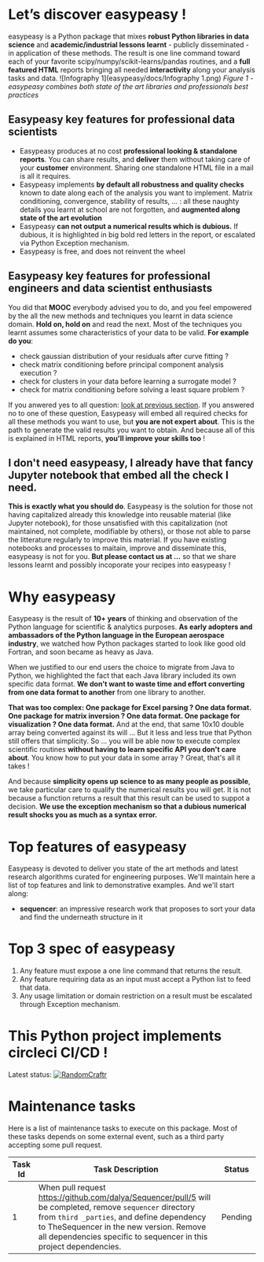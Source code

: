 
# Let’s discover easypeasy !
easypeasy is a Python package that mixes **robust Python libraries in data science** and **academic/industrial lessons learnt** - publicly disseminated - in application of these methods. The result is one line command toward each of your favorite scipy/numpy/scikit-learns/pandas routines, and a **full featured HTML** reports bringing all needed **interactivity** along your analysis tasks and data.
![Infography 1](easypeasy/docs/Infography 1.png)
*Figure 1 - easypeasy combines both state of the art libraries and professionals best practices*
## Easypeasy key features for professional data scientists
- Easypeasy produces at no cost **professional looking & standalone reports**. You can share results, and **deliver** them without taking care of your **customer** environment. Sharing one standalone HTML file in a mail is all it requires.
- Easypeasy implements **by default all robustness and quality checks** known to date along each of the analysis you want to implement. Matrix conditioning, convergence, stability of results, ... : all these naughty details you learnt at school are not forgotten, and **augmented along state of the art evolution**
- Easypeasy **can not output a numerical results which is dubious.** If dubious, it is highlighted in big bold red letters in the report, or escalated via Python Exception mechanism.
- Easypeasy is free, and does not reinvent the wheel
## Easypeasy key features for professional engineers and data scientist enthusiasts
You did that **MOOC** everybody advised you to do, and you feel empowered by the all the new methods and techniques you learnt in data science domain. **Hold on, hold on** and read the next. Most of the techniques you learnt assumes some characteristics of your data to be valid. **For example do you**:
- check gaussian distribution of your residuals after curve fitting ?
- check matrix conditioning before principal component analysis execution ?
- check for clusters in your data before learning a surrogate model ? 
- check for matrix conditioning before solving a least square problem ? 

If you anwered yes to all question: [look at previous section](#Easypeasy-key-features-for-professional-data-scientists). 
If you answered no to one of these question, Easypeasy will embed all required checks for all these methods you want to use, but **you are not expert about**. This is the path to generate the valid results you want to obtain. And because all of this is explained in HTML reports, **you'll improve your skills too** !
## I don't need easypeasy, I already have that fancy Jupyter notebook that embed all the check I need.
**This is exactly what you should do**. Easypeasy is the solution for those not having capitalized already this knowledge into reusable material (like Jupyter notebook), for those unsatisfied with this capitalization (not maintained, not complete, modifiable by others), or those not able to parse the litterature regularly to improve this material. If you have existing notebooks and processes to maitain, improve and disseminate this, easypeasy is not for you. **But please contact us at ...** so that we share lessons learnt and possibly incoporate your recipes into easypeasy !

# Why easypeasy
Easypeasy is the result of **10+ years** of thinking and observation of the Python language for scientific & analytics purposes. **As early adopters and ambassadors of the Python language in the European aerospace industry**, we watched how Python packages started to look like good old Fortran, and soon became as heavy as Java.

When we justified to our end users the choice to migrate from Java to Python, we highlighted the fact that each Java library included its own specific data format. **We don't want to waste time and effort converting from one data format to another** from one library to another.

**That was too complex: One package for Excel parsing ? One data format. One package for matrix inversion ? One data format.  One package for visualization ? One data format.** And at the end, that same 10x10 double array being converted against its will ... But it less and less true that Python still offers that simplicity. So ... you will be able now to execute complex scientific routines **without having to learn specific API you don't care about**. You know how to put your data in some array ? Great, that's all it takes !

And because **simplicity opens up science to as many people as possible**, we take particular care to qualify the numerical results you will get. It is not because a function returns a result that this result can be used to suppot a decision. **We use the exception mechanism so that a dubious numerical result shocks you as much as a syntax error.**

# Top features of easypeasy
Easypeasy is devoted to deliver you state of the art methods and latest research algorithms curated for engineering purposes. We'll maintain here a list of top features and link to demonstrative examples. And we'll start along:
- **sequencer**: an impressive research work that proposes to sort your data and find the underneath structure in it

# Top 3 spec of easypeasy
1. Any feature must expose a one line command that returns the result.
2. Any feature requiring data as an input must accept a Python list to feed that data.
3. Any usage limitation or domain restriction on a result must be escalated through Exception mechanism.

# This Python project implements circleci CI/CD !
Latest status:  [![RandomCraftr](https://circleci.com/gh/RandomCraftr/easypeasy.svg?style=svg)](https://app.circleci.com/pipelines/github/RandomCraftr/easypeasy)

# Maintenance tasks
Here is a list of maintenance tasks to execute on this package. Most of these tasks depends on some external event, such as a third party accepting some pull request.

| Task Id | Task Description | Status |
| ----------- | ----------- | ----------- |
|1| When pull request https://github.com/dalya/Sequencer/pull/5 will be completed, remove `sequencer` directory from `third _parties`, and define dependency to TheSequencer in the new version. Remove all dependencies specific to sequencer in this project dependencies.| Pending |
